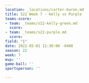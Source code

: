 ```yaml
---
location: _locations/carter-baron.md
title: S22 Week 7 - Kelly vs Purple
teams-score:
- team: _teams/s22-kelly-green.md
  score: 
- team: _teams/s22-purple.md
  score: 
field: "1"
date: 2022-05-01 12:30:00 -0400
season: 22
week: 7
mvp: ''
game-ball: ''
sportsperson: ''

---
```

